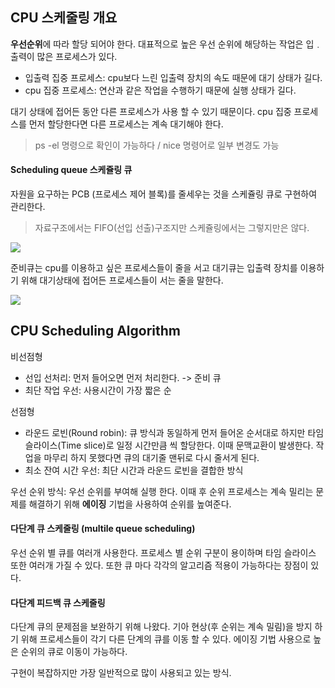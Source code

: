 
## CPU 스케줄링 개요

**우선순위**에 따라 할당 되어야 한다.
대표적으로 높은 우선 순위에 해당하는 작업은 입﹒출력이 많은 프로세스가 있다.

- 입출력 집중 프로세스: cpu보다 느린 입출력 장치의 속도 때문에 대기 상태가 길다.
- cpu 집중 프로세스: 연산과 같은 작업을 수행하기 때문에 실행 상태가 길다.

대기 상태에 접어든 동안 다른 프로세스가 사용 할 수 있기 때문이다.
cpu 집중 프로세스를 먼저 할당한다면 다른 프로세스는 계속 대기해야 한다.


> ps -el 명령으로 확인이 가능하다 / nice 명령어로 일부 변경도 가능

#### Scheduling queue 스케쥴링 큐

자원을 요구하는 PCB (프로세스 제어 블록)를 줄세우는 것을 스케쥴링 큐로 구현하여 관리한다.

> 자료구조에서는 FIFO(선입 선출)구조지만 스케쥴링에서는 그렇지만은 않다.

![](blog/img/pcb.png)


준비큐는 cpu를 이용하고 싶은 프로세스들이 줄을 서고 대기큐는 입출력 장치를 이용하기 위해 대기상태에 접어든 프로세스들이 서는 줄을 말한다.

![](blog/img/Pasted%20image%2020240412112902.png)


## CPU Scheduling Algorithm

비선점형
- 선입 선처리: 먼저 들어오면 먼저 처리한다. -> 준비 큐
- 최단 작업 우선: 사용시간이 가장 짧은 순

선점형
- 라운드 로빈(Round robin): 큐 방식과 동일하게 먼저 들어온 순서대로 하지만 타임슬라이스(Time slice)로 일정 시간만큼 씩 할당한다. 이때 문맥교환이 발생한다. 작업을 마무리 하지 못했다면 큐의 대기줄 맨뒤로 다시 줄서게 된다.
- 최소 잔여 시간 우선: 최단 시간과 라운드 로빈을 결합한 방식

우선 순위 방식: 우선 순위를 부여해 실행 한다. 이때 후 순위 프로세스는 계속 밀리는 문제를 해결하기 위해 **에이징** 기법을 사용하여 순위를 높여준다.


#### 다단계 큐 스케줄링 (multile queue scheduling)

우선 순위 별 큐를 여러개 사용한다. 프로세스 별 순위 구분이 용이하며 타임 슬라이스 또한 여러개 가질 수 있다. 또한 큐 마다 각각의 알고리즘 적용이 가능하다는 장점이 있다.

#### 다단계 피드백 큐 스케줄링

다단계 큐의 문제점을 보완하기 위해 나왔다. 기아 현상(후 순위는 계속 밀림)을 방지 하기 위해 프로세스들이 각기 다른 단계의 큐를 이동 할 수 있다. 에이징 기법 사용으로 높은 순위의 큐로 이동이 가능하다.

구현이 복잡하지만 가장 일반적으로 많이 사용되고 있는 방식.
